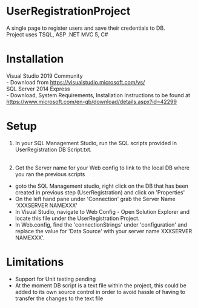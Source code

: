 # UserRegistrationProject
A single page to register users and save their credentials to DB.<br/>
Project uses TSQL, ASP .NET MVC 5, C#

# Installation
Visual Studio 2019 Community<br/>
    - Download from https://visualstudio.microsoft.com/vs/ <br/>
SQL Server 2014 Express<br/>
    - Download, System Requirements, Installation Instructions to be found at https://www.microsoft.com/en-gb/download/details.aspx?id=42299 

# Setup
1) In your SQL Management Studio, run the SQL scripts provided in UserRegistration DB Script.txt.  <br/><br/>

2) Get the Server name for your Web config to link to the local DB where you ran the previous scripts<br/>
- goto the SQL Management studio, right click on the DB that has been created in previous step (UserRegistration) and click on 'Properties'<br/>
- On the left hand pane under 'Connection' grab the Server Name 'XXXSERVER NAMEXXX'<br/>
- In Visual Studio, navigate to Web Config -  Open Solution Explorer and locate this file under the UserRegistration Project.<br/>
- In Web.config, find the 'connectionStrings' under 'configuration' and replace the value for 'Data Source' with your server name XXXSERVER NAMEXXX'.<br/>


# Limitations
- Support for Unit testing pending<br/>
- At the moment DB script is a text file within the project, this could be added to its own source control in order to avoid hassle of having to transfer the changes to the text file<br/>


